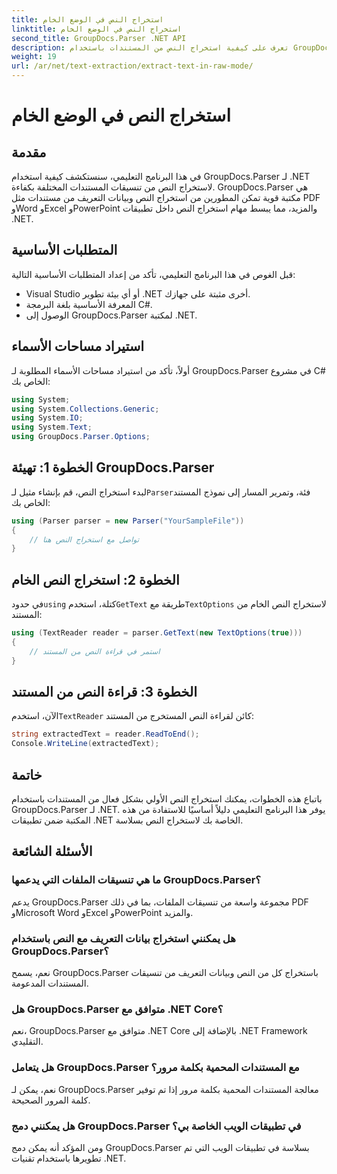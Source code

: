 ```yaml
---
title: استخراج النص في الوضع الخام
linktitle: استخراج النص في الوضع الخام
second_title: GroupDocs.Parser .NET API
description: تعرف على كيفية استخراج النص من المستندات باستخدام GroupDocs.Parser لـ .NET. استخراج نص سهل وفعال وسلس داخل تطبيقات .NET الخاصة بك.
weight: 19
url: /ar/net/text-extraction/extract-text-in-raw-mode/
---
```


# استخراج النص في الوضع الخام

## مقدمة
في هذا البرنامج التعليمي، سنستكشف كيفية استخدام GroupDocs.Parser لـ .NET لاستخراج النص من تنسيقات المستندات المختلفة بكفاءة. GroupDocs.Parser هي مكتبة قوية تمكن المطورين من استخراج النص وبيانات التعريف من مستندات مثل PDF وWord وExcel وPowerPoint والمزيد، مما يبسط مهام استخراج النص داخل تطبيقات .NET.
## المتطلبات الأساسية
قبل الغوص في هذا البرنامج التعليمي، تأكد من إعداد المتطلبات الأساسية التالية:
- Visual Studio أو أي بيئة تطوير .NET أخرى مثبتة على جهازك.
- المعرفة الأساسية بلغة البرمجة C#.
- الوصول إلى GroupDocs.Parser لمكتبة .NET.

## استيراد مساحات الأسماء
أولاً، تأكد من استيراد مساحات الأسماء المطلوبة لـ GroupDocs.Parser في مشروع C# الخاص بك:
```csharp
using System;
using System.Collections.Generic;
using System.IO;
using System.Text;
using GroupDocs.Parser.Options;
```
## الخطوة 1: تهيئة GroupDocs.Parser
 لبدء استخراج النص، قم بإنشاء مثيل لـ`Parser`فئة، وتمرير المسار إلى نموذج المستند الخاص بك:
```csharp
using (Parser parser = new Parser("YourSampleFile"))
{
    // تواصل مع استخراج النص هنا
}
```
## الخطوة 2: استخراج النص الخام
 في حدود`using` كتلة، استخدم`GetText` طريقة مع`TextOptions` لاستخراج النص الخام من المستند:
```csharp
using (TextReader reader = parser.GetText(new TextOptions(true)))
{
    // استمر في قراءة النص من المستند
}
```
## الخطوة 3: قراءة النص من المستند
 الآن، استخدم`TextReader` كائن لقراءة النص المستخرج من المستند:
```csharp
string extractedText = reader.ReadToEnd();
Console.WriteLine(extractedText);
```

## خاتمة
باتباع هذه الخطوات، يمكنك استخراج النص الأولي بشكل فعال من المستندات باستخدام GroupDocs.Parser لـ .NET. يوفر هذا البرنامج التعليمي دليلاً أساسيًا للاستفادة من هذه المكتبة ضمن تطبيقات .NET الخاصة بك لاستخراج النص بسلاسة.

## الأسئلة الشائعة
### ما هي تنسيقات الملفات التي يدعمها GroupDocs.Parser؟
يدعم GroupDocs.Parser مجموعة واسعة من تنسيقات الملفات، بما في ذلك PDF وMicrosoft Word وExcel وPowerPoint والمزيد.
### هل يمكنني استخراج بيانات التعريف مع النص باستخدام GroupDocs.Parser؟
نعم، يسمح GroupDocs.Parser باستخراج كل من النص وبيانات التعريف من تنسيقات المستندات المدعومة.
### هل GroupDocs.Parser متوافق مع .NET Core؟
نعم، GroupDocs.Parser متوافق مع .NET Core بالإضافة إلى .NET Framework التقليدي.
### هل يتعامل GroupDocs.Parser مع المستندات المحمية بكلمة مرور؟
نعم، يمكن لـ GroupDocs.Parser معالجة المستندات المحمية بكلمة مرور إذا تم توفير كلمة المرور الصحيحة.
### هل يمكنني دمج GroupDocs.Parser في تطبيقات الويب الخاصة بي؟
ومن المؤكد أنه يمكن دمج GroupDocs.Parser بسلاسة في تطبيقات الويب التي تم تطويرها باستخدام تقنيات .NET.
